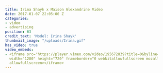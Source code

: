 ```yaml
---
title: Irina Shayk x Maison Alexandrine Video
date: 2017-01-07 22:05:00 Z
categories:
- video
- advertising
position: 63
credit_text: 'Model: Irina Shayk'
thumbnail_image: "/uploads/Irina.gif"
has_video: true
video_embeds:
- <iframe src="https://player.vimeo.com/video/195672839?title=0&byline=0&portrait=0"
  width="1280" height="720" frameborder="0 webkitallowfullscreen mozallowfullscreen
  allowfullscreen></iframe>
---
```


